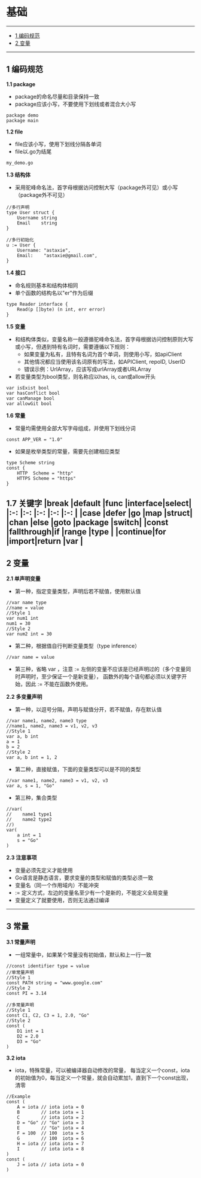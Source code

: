 # 基础
---
- [1 编码规范](#1-编码规范)
- [2 变量](#2-变量)
---

## 1 编码规范
**1.1 package**
- package的命名尽量和目录保持一致
- package应该小写，不要使用下划线或者混合大小写
```
package demo
package main
```

**1.2 file**
- file应该小写，使用下划线分隔各单词
- file以.go为结尾
```
my_demo.go
```

**1.3 结构体**
- 采用驼峰命名法，首字母根据访问控制大写（package外可见）或小写（package外不可见）
```
//多行声明
type User struct {
	Username string
	Email	 string
}

//多行初始化
u := User {
	Username: "astaxie",
	Email:	  "astaxie@gmail.com",
}
```

**1.4 接口**
- 命名规则基本和结构体相同
- 单个函数的结构名以"er"作为后缀
```
type Reader interface {
	Read(p []byte) (n int, err error)
}
```

**1.5 变量**
- 和结构体类似，变量名称一般遵循驼峰命名法，首字母根据访问控制原则大写或小写，但遇到特有名词时，需要遵循以下规则：
   - 如果变量为私有，且特有名词为首个单词，则使用小写，如apiClient
   - 其他情况都应当使用该名词原有的写法，如APIClient, repoID, UserID
   - 错误示例：UrlArray，应该写成urlArray或者URLArray
- 若变量类型为bool类型，则名称应以has, is, can或allow开头
```
var isExist bool
var hasConflict bool
var canManage bool
var allowGit bool
```

**1.6 常量**
- 常量均需使用全部大写字母组成，并使用下划线分词
```
const APP_VER = "1.0"
```
- 如果是枚举类型的常量，需要先创建相应类型
```
type Scheme string
const {
	HTTP  Scheme = "http"
	HTTPS Scheme = "https"
}
```

**1.7 关键字**
|break   |default    |func  |interface|select|
|:-:     |:-:		 |:-:   |:-:      |:-:   |
|case    |defer      |go    |map      |struct|
|chan    |else       |goto  |package  |switch|
|const   |fallthrough|if    |range    |type  |
|continue|for        |import|return   |var   |
---

## 2 变量
**2.1 单声明变量**
- 第一种，指定变量类型，声明后若不赋值，使用默认值
```
//var name type
//name = value
//Style 1
var num1 int
num1 = 30
//Style 2
var num2 int = 30
```
- 第二种，根据值自行判断变量类型（type inference）
```
//var name = value
```
- 第三种，省略 var ，注意 := 左侧的变量不应该是已经声明过的（多个变量同时声明时，至少保证一个是新变量），
函数外的每个语句都必须以关键字开始，因此 := 不能在函数外使用。

**2.2 多变量声明**
- 第一种，以逗号分隔，声明与赋值分开，若不赋值，存在默认值
```
//var name1, name2, name3 type
//name1, name2, name3 = v1, v2, v3
//Style 1
var a, b int
a = 1
b = 2
//Style 2
var a, b int = 1, 2
```
- 第二种，直接赋值，下面的变量类型可以是不同的类型
```
//var name1, name2, name3 = v1, v2, v3
var a, s = 1, "Go"
```
- 第三种，集合类型
```
//var(
//	  name1 type1
//	  name2 type2
//)
var(
	a int = 1
	s = "Go"
)
```

**2.3 注意事项**
- 变量必须先定义才能使用
- Go语言是静态语言，要求变量的类型和赋值的类型必须一致
- 变量名（同一个作用域内）不能冲突
- := 定义方式，左边的变量名至少有一个是新的，不能定义全局变量
- 变量定义了就要使用，否则无法通过编译
---

## 3 常量
**3.1 常量声明**
- 一组常量中，如果某个常量没有初始值，默认和上一行一致
```
//const identifier type = value
//单常量声明
//Style 1
const PATH string = "www.google.com"
//Style 2
const PI = 3.14

//多常量声明
//Style 1
const C1, C2, C3 = 1, 2.0, "Go"
//Style 2
const (
	D1 int = 1
	D2 = 2.0
	D3 = "Go"
)
```

**3.2 iota**
- iota，特殊常量，可以被编译器自动修改的常量，
每当定义一个const，iota的初始值为0，每当定义一个常量，就会自动累加1，直到下一个const出现，清零
```
//Example
const (
	A = iota // iota iota = 0
	B        // iota iota = 1
	C        // iota iota = 2
	D = "Go" // "Go" iota = 3
	E        // "Go" iota = 4
	F = 100  // 100  iota = 5
	G        // 100  iota = 6
	H = iota // iota iota = 7
	I        // iota iota = 8
)
const (
	J = iota // iota iota = 0
)
```
